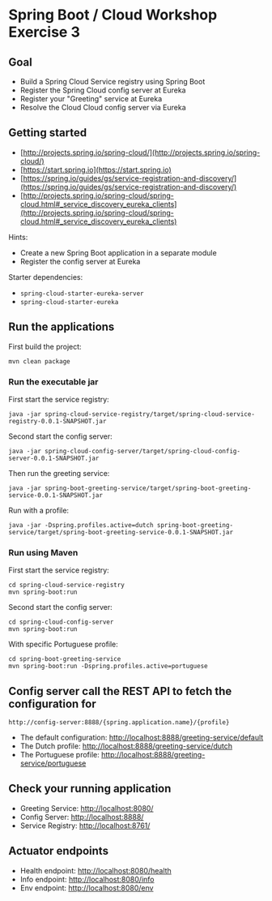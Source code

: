 # Spring Boot / Cloud Workshop Exercise 3

## Goal

* Build a Spring Cloud Service registry using Spring Boot
* Register the Spring Cloud config server at Eureka  
* Register your "Greeting" service at Eureka
* Resolve the Cloud Cloud config server via Eureka 

## Getting started

* [http://projects.spring.io/spring-cloud/](http://projects.spring.io/spring-cloud/)
* [https://start.spring.io](https://start.spring.io)
* [https://spring.io/guides/gs/service-registration-and-discovery/](https://spring.io/guides/gs/service-registration-and-discovery/)
* [http://projects.spring.io/spring-cloud/spring-cloud.html#_service_discovery_eureka_clients](http://projects.spring.io/spring-cloud/spring-cloud.html#_service_discovery_eureka_clients)

Hints:

* Create a new Spring Boot application in a separate module
* Register the config server at Eureka

Starter dependencies:
* `spring-cloud-starter-eureka-server`
* `spring-cloud-starter-eureka`

## Run the applications

First build the project:

```
mvn clean package
```

### Run the executable jar

First start the service registry: 

```
java -jar spring-cloud-service-registry/target/spring-cloud-service-registry-0.0.1-SNAPSHOT.jar
```

Second start the config server:

```
java -jar spring-cloud-config-server/target/spring-cloud-config-server-0.0.1-SNAPSHOT.jar
```

Then run the greeting service:

```
java -jar spring-boot-greeting-service/target/spring-boot-greeting-service-0.0.1-SNAPSHOT.jar
```

Run with a profile:

```
java -jar -Dspring.profiles.active=dutch spring-boot-greeting-service/target/spring-boot-greeting-service-0.0.1-SNAPSHOT.jar
```

### Run using Maven

First start the service registry:

```
cd spring-cloud-service-registry
mvn spring-boot:run
```

Second start the config server:

```
cd spring-cloud-config-server
mvn spring-boot:run
```

With specific Portuguese profile:

```
cd spring-boot-greeting-service
mvn spring-boot:run -Dspring.profiles.active=portuguese
```

## Config server call the REST API to fetch the configuration for 

`http://config-server:8888/{spring.application.name}/{profile}`

* The default configuration: [http://localhost:8888/greeting-service/default](http://localhost:8888/greeting-service/default)
* The Dutch profile: [http://localhost:8888/greeting-service/dutch](http://localhost:8888/greeting-service/dutch)
* The Portuguese profile: [http://localhost:8888/greeting-service/portuguese](http://localhost:8888/greeting-service/portuguese)

## Check your running application

* Greeting Service: [http://localhost:8080/](http://localhost:8080/)
* Config Server: [http://localhost:8888/](http://localhost:8888/)
* Service Registry: [http://localhost:8761/](http://localhost:8761/)

## Actuator endpoints

* Health endpoint: [http://localhost:8080/health](http://localhost:8080/health)
* Info endpoint: [http://localhost:8080/info](http://localhost:8080/info)
* Env endpoint: [http://localhost:8080/env](http://localhost:8080/env)

